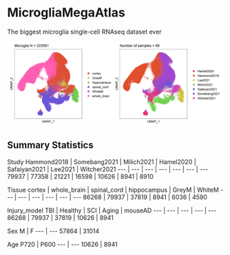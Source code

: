 # MicrogliaMegaAtlas

The biggest microglia single-cell RNAseq dataset ever

![UMAP of microglia across tissue and disease](results/Integration_Microglia/tissue_study_umap.png)

## Summary Statistics

Study
Hammond2018 | Somebang2021 | Milich2021 | Hamel2020 | Safaiyan2021 | Lee2021 | Witcher2021
--- | --- | --- | --- | --- | --- | ---
79937 | 77358 | 21221 | 16598 | 10626 | 8941 | 8910

Tissue
cortex | whole_brain | spinal_cord | hippocampus | GreyM | WhiteM
--- | --- | --- | --- | --- | ---
86268 | 79937 | 37819 | 8941 | 6036 | 4590

Injury_model
TBI | Healthy | SCI | Aging | mouseAD
--- | --- | --- | --- | ---
86268 | 79937 | 37819 | 10626 | 8941

Sex
M | F
--- | ---
57864 | 31014

Age
P720 | P600
--- | ---
10626 | 8941

